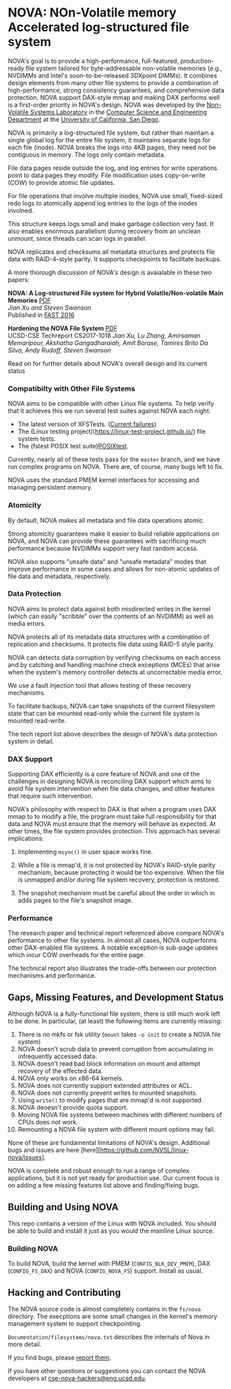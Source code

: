 # NOVA: NOn-Volatile memory Accelerated log-structured file system

NOVA's goal is to provide a high-performance, full-featured, production-ready
file system tailored for byte-addressable non-volatile memories (e.g., NVDIMMs
and Intel's soon-to-be-released 3DXpoint DIMMs).  It combines design elements
from many other file systems to provide a combination of high-performance,
strong consistency guarantees, and comprehensive data protection.  NOVA support
DAX-style mmap and making DAX performs well is a first-order priority in NOVA's
design.  NOVA was developed by the [Non-Volatile Systems Laboratory][NVSL] in
the [Computer Science and Engineering Department][CSE] at the [University of
California, San Diego][UCSD].


NOVA is primarily a log-structured file system, but rather than maintain a
single global log for the entire file system, it maintains separate logs for
each file (inode).  NOVA breaks the logs into 4KB pages, they need not be
contiguous in memory.  The logs only contain metadata.

File data pages reside outside the log, and log entries for write operations
point to data pages they modify.  File modification uses copy-on-write (COW) to
provide atomic file updates.

For file operations that involve multiple inodes, NOVA use small, fixed-sized
redo logs to atomically append log entries to the logs of the inodes involned.

This structure keeps logs small and make garbage collection very fast.  It also
enables enormous parallelism during recovery from an unclean unmount, since
threads can scan logs in parallel.

NOVA replicates and checksums all metadata structures and protects file data
with RAID-4-style parity.  It supports checkpoints to facilitate backups.

A more thorough discussion of NOVA's design is avaialable in these two papers:

**NOVA: A Log-structured File system for Hybrid Volatile/Non-volatile Main Memories** 
[PDF](http://cseweb.ucsd.edu/~swanson/papers/FAST2016NOVA.pdf)<br>
*Jian Xu and Steven Swanson*<br>
Published in [FAST 2016][FAST2016]

**Hardening the NOVA File System**
[PDF](http://cseweb.ucsd.edu/~swanson/papers/TechReport2017HardenedNOVA.pdf) <br>
UCSD-CSE Techreport CS2017-1018
*Jian Xu, Lu Zhang, Amirsaman Memaripour, Akshatha Gangadharaiah, Amit Borase, Tamires Brito Da Silva, Andy Rudoff, Steven Swanson*<br>

Read on for further details about NOVA's overall design and its current status 

### Compatibilty with Other File Systems

NOVA aims to be compatible with other Linux file systems.  To help verify that it achieves this we run several test suites against NOVA each night.

* The latest version of XFSTests. ([Current failures](https://github.com/NVSL/linux-nova/issues?q=is%3Aopen+is%3Aissue+label%3AXFSTests))
* The (Linux testing project)(https://linux-test-project.github.io/) file system tests.
* The (fstest POSIX test suite)[POSIXtest].

Currently, nearly all of these tests pass for the `master` branch, and we have
run complex programs on NOVA.  There are, of course, many bugs left to fix.

NOVA uses the standard PMEM kernel interfaces for accessing and managing
persistent memory.

### Atomicity

By default, NOVA makes all metadata and file data operations atomic.

Strong atomicity guarantees make it easier to build reliable applications on
NOVA, and NOVA can provide these guarantees with sacrificing much performance
because NVDIMMs support very fast random access.

NOVA also supports "unsafe data" and "unsafe metadata" modes that
improve performance in some cases and allows for non-atomic updates of file
data and metadata, respectively.

### Data Protection

NOVA aims to protect data against both misdirected writes in the kernel (which
can easily "scribble" over the contents of an NVDIMM) as well as media errors.

NOVA protects all of its metadata data structures with a combination of
replication and checksums.  It protects file data using RAID-5 style parity.

NOVA can detects data corruption by verifying checksums on each access and by
catching and handling machine check exceptions (MCEs) that arise when the
system's memory controller detects at uncorrectable media error.

We use a fault injection tool that allows testing of these recovery mechanisms.

To facilitate backups, NOVA can take snapshots of the current filesystem state
that can be mounted read-only while the current file system is mounted
read-write.

The tech report list above describes the design of NOVA's data protection system in detail.

### DAX Support

Supporting DAX efficiently is a core feature of NOVA and one of the challenges
in designing NOVA is reconciling DAX support which aims to avoid file system
intervention when file data changes, and other features that require such
intervention.

NOVA's philosophy with respect to DAX is that when a program uses DAX mmap to
to modify a file, the program must take full responsibility for that data and
NOVA must ensure that the memory will behave as expected.  At other times, the
file system provides protection.  This approach has several implications:

1. Implementing `msync()` in user space works fine.

2. While a file is mmap'd, it is not protected by NOVA's RAID-style parity
mechanism, because protecting it would be too expensive.  When the file is
unmapped and/or during file system recovery, protection is restored.

3. The snapshot mechanism must be careful about the order in which in adds
pages to the file's snapshot image.

### Performance

The research paper and technical report referenced above compare NOVA's
performance to other file systems.  In almost all cases, NOVA outperforms other
DAX-enabled file systems.  A notable exception is sub-page updates which incur
COW overheads for the entire page.

The technical report also illustrates the trade-offs between our protection
mechanisms and performance.

## Gaps, Missing Features, and Development Status

Although NOVA is a fully-functional file system, there is still much work left
to be done.  In particular, (at least) the following items are currently missing:

1.  There is no mkfs or fsk utility (`mount` takes `-o init` to create a NOVA file system)
2.  NOVA doesn't scrub data to prevent corruption from accumulating in infrequently accessed data.
3.  NOVA doesn't read bad block information on mount and attempt recovery of the effected data.
4.  NOVA only works on x86-64 kernels.
5.  NOVA does not currently support extended attributes or ACL.
6.  NOVA does not currently prevent writes to mounted snapshots.
7.  Using `write()` to modify pages that are mmap'd is not supported.
8.  NOVA deoesn't provide quota support.
9.  Moving NOVA file systems between machines with different numbers of CPUs does not work.
10. Remounting a NOVA file system with different mount options may fail.

None of these are fundamental limitations of NOVA's design.  Additional bugs
and issues are here [here][https://github.com/NVSL/linux-nova/issues].

NOVA is complete and robust enough to run a range of complex applications, but
it is not yet ready for production use.  Our current focus is on adding a few
missing features list above and finding/fixing bugs.

## Building and Using NOVA

This repo contains a version of the Linux with NOVA included.  You should be
able to build and install it just as you would the mainline Linux source.

### Building NOVA

To build NOVA, build the kernel with PMEM (`CONFIG_BLK_DEV_PMEM`), DAX (`CONFIG_FS_DAX`) and NOVA (`CONFIG_NOVA_FS`) support.  Install as usual.

## Hacking and Contributing

The NOVA source code is almost completely contains in the `fs/nova` directory.
The execptions are some small changes in the kernel's memory management system
to support checkpointing.

`Documentation/filesystems/nova.txt` describes the internals of Nova in more detail.

If you find bugs, please [report them](https://github.com/NVSL/linux-nova/issues).

If you have other questions or suggestions you can contact the NOVA developers at [cse-nova-hackers@eng.ucsd.edu](mailto:cse-nova-hackers@eng.ucsd.edu).


[NVSL]: http://nvsl.ucsd.edu/ "http://nvsl.ucsd.edu"
[POSIXtest]: http://www.tuxera.com/community/posix-test-suite/ 
[FAST2016]: https://www.usenix.org/conference/fast16/technical-sessions
[CSE]: http://cs.ucsd.edu
[UCSD]: http://www.ucsd.edu
